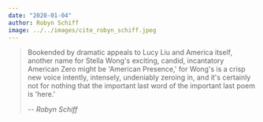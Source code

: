 ```yaml
---
date: "2020-01-04"
author: Robyn Schiff
image: ../../images/cite_robyn_schiff.jpeg
---
```


> Bookended by dramatic appeals to Lucy Liu and America itself, another name for Stella Wong's exciting, candid, incantatory American Zero might be 'American Presence,' for Wong's is a crisp new voice intently, intensely, undeniably zeroing in, and it's certainly not for nothing that the important last word of the important last poem is 'here.'
>
> -- <cite>Robyn Schiff</cite>
